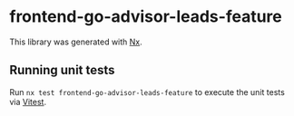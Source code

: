 # frontend-go-advisor-leads-feature

This library was generated with [Nx](https://nx.dev).

## Running unit tests

Run `nx test frontend-go-advisor-leads-feature` to execute the unit tests via [Vitest](https://vitest.dev/).
